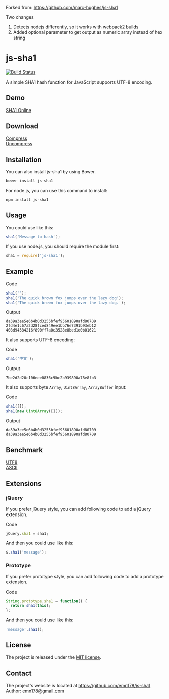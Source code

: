 Forked from: https://github.com/marc-hughes/js-sha1

Two changes

1. Detects nodejs differently, so it works with webpack2 builds
2. Added optional parameter to get output as numeric array instead of hex string


# js-sha1
[![Build Status](https://travis-ci.org/marc-hughes/js-sha1.svg?branch=master)](https://travis-ci.org/marc-hughes/js-sha1)

A simple SHA1 hash function for JavaScript supports UTF-8 encoding.

## Demo
[SHA1 Online](http://emn178.github.io/online-tools/sha1.html)

## Download
[Compress](https://raw.github.com/emn178/js-sha1/master/build/sha1.min.js)  
[Uncompress](https://raw.github.com/emn178/js-sha1/master/src/sha1.js)

## Installation
You can also install js-sha1 by using Bower.

    bower install js-sha1

For node.js, you can use this command to install:

    npm install js-sha1

## Usage
You could use like this:
```JavaScript
sha1('Message to hash');
```
If you use node.js, you should require the module first:
```JavaScript
sha1 = require('js-sha1');
```

## Example
Code
```JavaScript
sha1('');
sha1('The quick brown fox jumps over the lazy dog');
sha1('The quick brown fox jumps over the lazy dog.');
```
Output

    da39a3ee5e6b4b0d3255bfef95601890afd80709
    2fd4e1c67a2d28fced849ee1bb76e7391b93eb12
    408d94384216f890ff7a0c3528e8bed1e0b01621

It also supports UTF-8 encoding:

Code
```JavaScript
sha1('中文');
```
Output

    7be2d2d20c106eee0836c9bc2b939890a78e8fb3

It also supports byte `Array`, `Uint8Array`, `ArrayBuffer` input:

Code
```JavaScript
sha1([]);
sha1(new Uint8Array([]));
```
Output

    da39a3ee5e6b4b0d3255bfef95601890afd80709
    da39a3ee5e6b4b0d3255bfef95601890afd80709

## Benchmark
[UTF8](http://jsperf.com/sha1-speed-test/11)  
[ASCII](http://jsperf.com/sha1-speed-test/10)

## Extensions
### jQuery
If you prefer jQuery style, you can add following code to add a jQuery extension.

Code
```JavaScript
jQuery.sha1 = sha1;
```
And then you could use like this:
```JavaScript
$.sha1('message');
```
### Prototype
If you prefer prototype style, you can add following code to add a prototype extension.

Code
```JavaScript
String.prototype.sha1 = function() {
  return sha1(this);
};
```
And then you could use like this:
```JavaScript
'message'.sha1();
```
## License
The project is released under the [MIT license](http://www.opensource.org/licenses/MIT).

## Contact
The project's website is located at https://github.com/emn178/js-sha1  
Author: emn178@gmail.com
